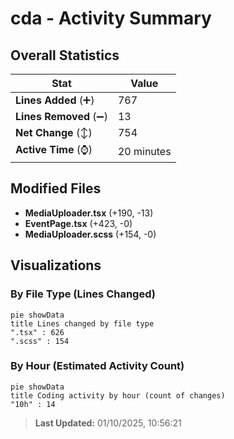 # cda - Activity Summary 

## Overall Statistics

| Stat                   | Value                                                             |
| ---------------------- | ----------------------------------------------------------------- |
| **Lines Added** (➕)   | 767                                          |
| **Lines Removed** (➖) | 13                                        |
| **Net Change** (↕)    | 754                |
| **Active Time** (⌚)   | 20 minutes |


## Modified Files
- **MediaUploader.tsx** (+190, -13)
- **EventPage.tsx** (+423, -0)
- **MediaUploader.scss** (+154, -0)

## Visualizations

### By File Type (Lines Changed)

```mermaid
pie showData
title Lines changed by file type
".tsx" : 626
".scss" : 154
```

### By Hour (Estimated Activity Count)

```mermaid
pie showData
title Coding activity by hour (count of changes)
"10h" : 14
```


> **Last Updated:** 01/10/2025, 10:56:21